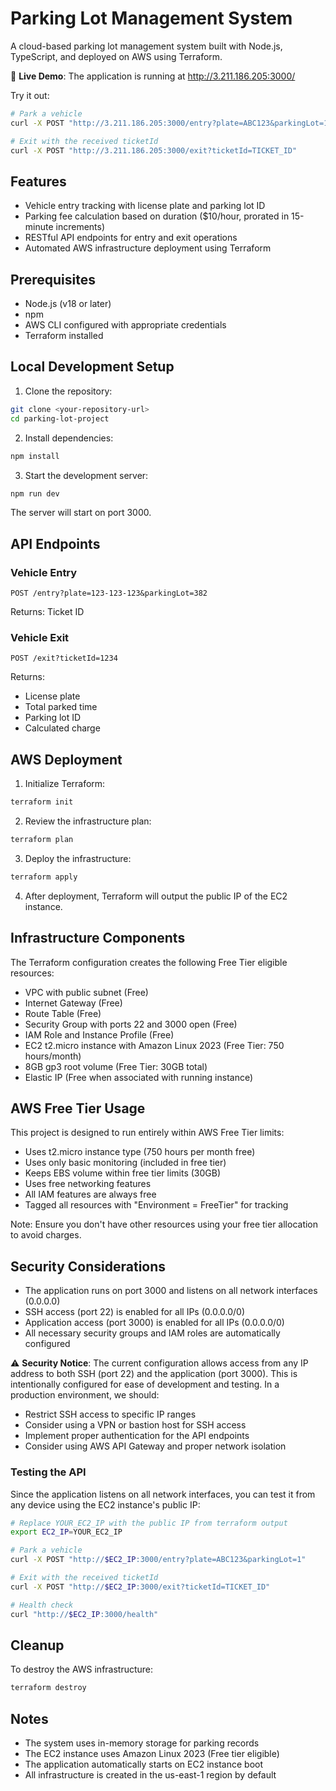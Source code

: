 # Parking Lot Management System

A cloud-based parking lot management system built with Node.js, TypeScript, and deployed on AWS using Terraform.

🚀 **Live Demo**: The application is running at http://3.211.186.205:3000/

Try it out:

```bash
# Park a vehicle
curl -X POST "http://3.211.186.205:3000/entry?plate=ABC123&parkingLot=1"

# Exit with the received ticketId
curl -X POST "http://3.211.186.205:3000/exit?ticketId=TICKET_ID"
```

## Features

- Vehicle entry tracking with license plate and parking lot ID
- Parking fee calculation based on duration ($10/hour, prorated in 15-minute increments)
- RESTful API endpoints for entry and exit operations
- Automated AWS infrastructure deployment using Terraform

## Prerequisites

- Node.js (v18 or later)
- npm
- AWS CLI configured with appropriate credentials
- Terraform installed

## Local Development Setup

1. Clone the repository:

```bash
git clone <your-repository-url>
cd parking-lot-project
```

2. Install dependencies:

```bash
npm install
```

3. Start the development server:

```bash
npm run dev
```

The server will start on port 3000.

## API Endpoints

### Vehicle Entry

```
POST /entry?plate=123-123-123&parkingLot=382
```

Returns: Ticket ID

### Vehicle Exit

```
POST /exit?ticketId=1234
```

Returns:

- License plate
- Total parked time
- Parking lot ID
- Calculated charge

## AWS Deployment

1. Initialize Terraform:

```bash
terraform init
```

2. Review the infrastructure plan:

```bash
terraform plan
```

3. Deploy the infrastructure:

```bash
terraform apply
```

4. After deployment, Terraform will output the public IP of the EC2 instance.

## Infrastructure Components

The Terraform configuration creates the following Free Tier eligible resources:

- VPC with public subnet (Free)
- Internet Gateway (Free)
- Route Table (Free)
- Security Group with ports 22 and 3000 open (Free)
- IAM Role and Instance Profile (Free)
- EC2 t2.micro instance with Amazon Linux 2023 (Free Tier: 750 hours/month)
- 8GB gp3 root volume (Free Tier: 30GB total)
- Elastic IP (Free when associated with running instance)

## AWS Free Tier Usage

This project is designed to run entirely within AWS Free Tier limits:

- Uses t2.micro instance type (750 hours per month free)
- Uses only basic monitoring (included in free tier)
- Keeps EBS volume within free tier limits (30GB)
- Uses free networking features
- All IAM features are always free
- Tagged all resources with "Environment = FreeTier" for tracking

Note: Ensure you don't have other resources using your free tier allocation to avoid charges.

## Security Considerations

- The application runs on port 3000 and listens on all network interfaces (0.0.0.0)
- SSH access (port 22) is enabled for all IPs (0.0.0.0/0)
- Application access (port 3000) is enabled for all IPs (0.0.0.0/0)
- All necessary security groups and IAM roles are automatically configured

⚠️ **Security Notice**: The current configuration allows access from any IP address to both SSH (port 22) and the application (port 3000). This is intentionally configured for ease of development and testing. In a production environment, we should:

- Restrict SSH access to specific IP ranges
- Consider using a VPN or bastion host for SSH access
- Implement proper authentication for the API endpoints
- Consider using AWS API Gateway and proper network isolation

### Testing the API

Since the application listens on all network interfaces, you can test it from any device using the EC2 instance's public IP:

```bash
# Replace YOUR_EC2_IP with the public IP from terraform output
export EC2_IP=YOUR_EC2_IP

# Park a vehicle
curl -X POST "http://$EC2_IP:3000/entry?plate=ABC123&parkingLot=1"

# Exit with the received ticketId
curl -X POST "http://$EC2_IP:3000/exit?ticketId=TICKET_ID"

# Health check
curl "http://$EC2_IP:3000/health"
```

## Cleanup

To destroy the AWS infrastructure:

```bash
terraform destroy
```

## Notes

- The system uses in-memory storage for parking records
- The EC2 instance uses Amazon Linux 2023 (Free tier eligible)
- The application automatically starts on EC2 instance boot
- All infrastructure is created in the us-east-1 region by default

